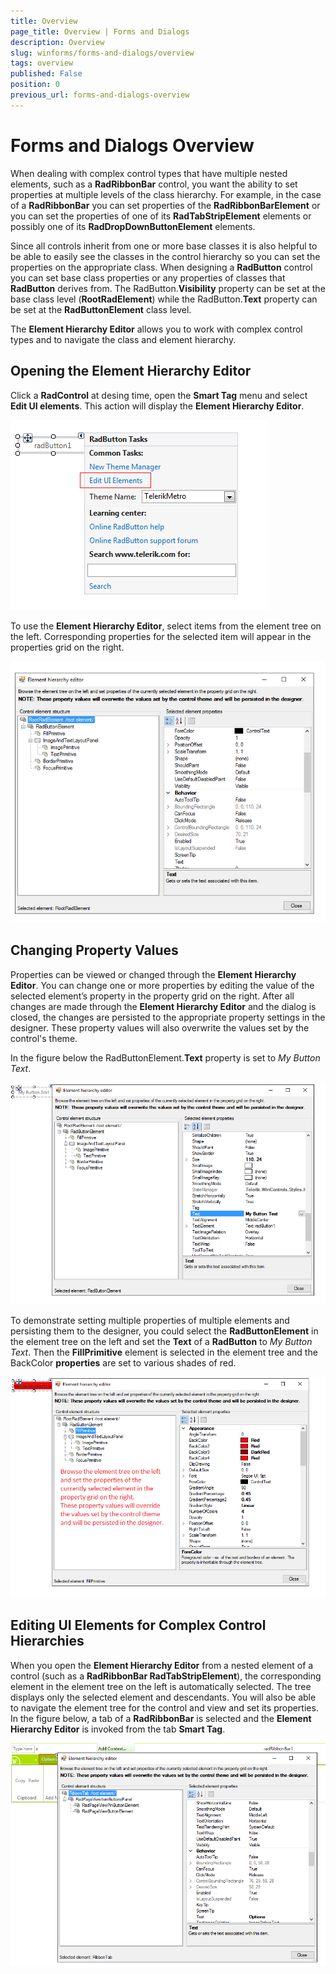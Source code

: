 ```yaml
---
title: Overview
page_title: Overview | Forms and Dialogs
description: Overview
slug: winforms/forms-and-dialogs/overview
tags: overview
published: False
position: 0
previous_url: forms-and-dialogs-overview
---
```


# Forms and Dialogs Overview
 
When dealing with complex control types that have multiple nested elements, such as a __RadRibbonBar__ control, you want the ability to set properties at multiple levels of the class hierarchy. For example, in the case of a __RadRibbonBar__ you can set properties of the __RadRibbonBarElement__ or you can set the properties of one of its __RadTabStripElement__ elements or possibly one of its __RadDropDownButtonElement__ elements.
      

Since all controls inherit from one or more base classes it is also helpful to be able to easily see the classes in the control hierarchy so you can set the properties on the appropriate class. When designing a __RadButton__ control you can set base class properties or any properties of classes that __RadButton__ derives from. The RadButton.__Visibility__ property can be set at the base class level (__RootRadElement__) while the RadButton.__Text__ property can be set at the __RadButtonElement__ class level.
      

The __Element Hierarchy Editor__ allows you to work with complex control types and to navigate the class and element hierarchy.
      

## Opening the Element Hierarchy Editor

Click a __RadControl__ at desing time, open the __Smart Tag__ menu and select __Edit UI elements__. This action will display the __Element Hierarchy Editor__.

![forms-and-dialogs-overview 001](images/forms-and-dialogs-overview001.png)

To use the __Element Hierarchy Editor__, select items from the element tree on the left. Corresponding properties for the selected item will appear in the properties grid on the right.

![forms-and-dialogs-overview 002](images/forms-and-dialogs-overview002.png)

## Changing Property Values

Properties can be viewed or changed through the __Element Hierarchy Editor__. You can change one or more properties by editing the value of the selected element’s property in the property grid on the right. After all changes are made through the __Element Hierarchy Editor__ and the dialog is closed, the changes are persisted to the appropriate property settings in the designer. These property values will also overwrite the values set by the control's theme.
        
In the figure below the RadButtonElement.__Text__ property is set to *My Button Text*.

![forms-and-dialogs-overview 003](images/forms-and-dialogs-overview003.png)

To demonstrate setting multiple properties of multiple elements and persisting them to the designer, you could select the __RadButtonElement__ in the element tree on the left and set the __Text__ of a __RadButton__ to *My Button Text*. Then the __FillPrimitive__ element is selected in the element tree and the BackColor __properties__ are set to various shades of red.

![forms-and-dialogs-overview 004](images/forms-and-dialogs-overview004.png)

## Editing UI Elements for Complex Control Hierarchies

When you open the __Element Hierarchy Editor__ from a nested element of a control (such as a __RadRibbonBar RadTabStripElement__), the corresponding element in the element tree on the left is automatically selected. The tree displays only the selected element and descendants. You will also be able to navigate the element tree for the control and view and set its properties.  In the figure below, a tab of a __RadRibbonBar__ is selected and the __Element Hierarchy Editor__ is invoked from the tab __Smart Tag__.

![forms-and-dialogs-overview 005](images/forms-and-dialogs-overview005.png)
        




